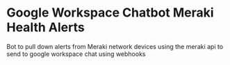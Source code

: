 # Google Workspace Chatbot Meraki Health Alerts
Bot to pull down alerts from Meraki network devices using the meraki api to send to google workspace chat using webhooks
